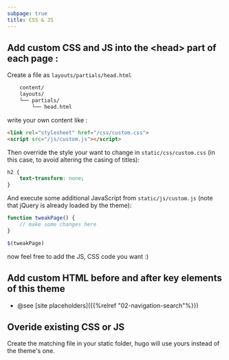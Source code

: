 ```yaml
---
subpage: true
title: CSS & JS
---
```


## Add custom CSS and JS into the \<head\> part of each page :

Create a file as `layouts/partials/head.html` 

```bash
	content/
	layouts/
	└── partials/
		└──	head.html
```

write your own content like :
```html
<link rel="stylesheet" href="/css/custom.css">
<script src="/js/custom.js"></script>
```

Then override the style your want to change in `static/css/custom.css` (in this case, to avoid altering the casing of titles):
```css
h2 {
    text-transform: none;
}
```

And execute some additional JavaScript from `static/js/custom.js` (note that jQuery is already loaded by the theme):
```javascript
function tweakPage() {
    // make some changes here
}

$(tweakPage)
```

now feel free to add the JS, CSS code you want :)

## Add custom HTML before and after key elements of this theme

* @see [site placeholders]({{%relref "02-navigation-search"%}})

## Overide existing CSS or JS

Create the matching file in your static folder, hugo will use yours instead of the theme's one.

